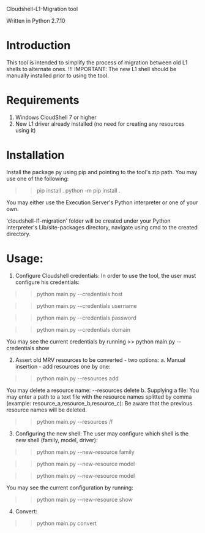 Cloudshell-L1-Migration tool

Written in Python 2.7.10


Introduction
======================
This tool is intended to simplify the process of migration between old L1 shells to alternate ones.
!!! IMPORTANT: The new L1 shell should be manually installed prior to using the tool.

Requirements
======================
1. Windows CloudShell 7 or higher
1. New L1 driver already installed (no need for creating any resources using it)

Installation
======================
Install the package py using pip and pointing to the tool's zip path. You may use one of the following:

>>pip install <ToolPath>.
>>python -m pip install <ToolPath>.

You may either use the Execution Server's Python interpreter or one of your own.

'cloudshell-l1-migration' folder will be created under your Python interpreter's Lib/site-packages directory,
navigate using cmd to the created directory.


Usage:
======================
1. Configure Cloudshell credentials: In order to use the tool, the user must configure his credentials:

>> python main.py --credentials host <CSHost>
  
>> python main.py --credentials username <CSUserName>
  
>> python main.py --credentials password <CSPassword>
  
>> python main.py --credentials domain <CSDomain>
  
You may see the current credentials by running >> python main.py --credentials show

2. Assert old MRV resources to be converted - two options:
a. Manual insertion - add resources one by one:

>> python main.py --resources add <ResourceName>
  
You may delete a resource name:
--resources delete <ResourceName>
b. Supplying a file:
You may enter a path to a text file with the resource names splitted by comma (example: resource_a,resource_b,resource_c):
Be aware that the previous resource names will be deleted.
  
>> python main.py --resources /f <FullFilePath>

3. Configuring the new shell: The user may configure which shell is the new shell (family, model, driver):

>> python main.py --new-resource family <ResourceFamily>
  
>> python main.py --new-resource model <ResourceModel>
  
>> python main.py --new-resource model <ResourceDriver>
  
You may see the current configuration by running:

>> python main.py --new-resource show

4. Convert:

>> python main.py convert
